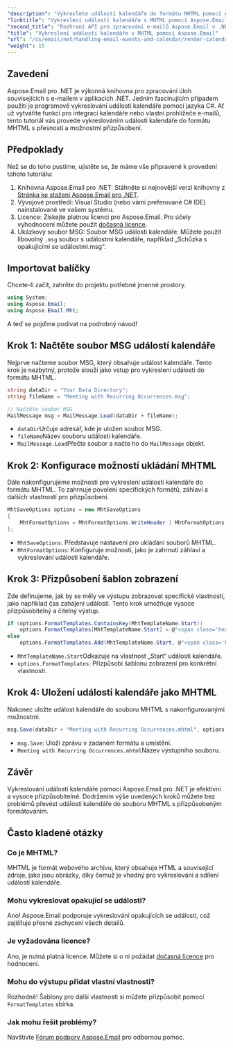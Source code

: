 ```yaml
---
"description": "Vykreslete události kalendáře do formátu MHTML pomocí Aspose.Email pro .NET. Naučte se krok za krokem, jak upravovat a ukládat soubory MSG pomocí C#."
"linktitle": "Vykreslení událostí kalendáře v MHTML pomocí Aspose.Email"
"second_title": "Rozhraní API pro zpracování e-mailů Aspose.Email v .NET"
"title": "Vykreslení událostí kalendáře v MHTML pomocí Aspose.Email"
"url": "/cs/email/net/handling-email-events-and-calendar/render-calendar-events-in-mhtml/"
"weight": 15
---
```


## Zavedení

Aspose.Email pro .NET je výkonná knihovna pro zpracování úloh souvisejících s e-mailem v aplikacích .NET. Jedním fascinujícím případem použití je programově vykreslování událostí kalendáře pomocí jazyka C#. Ať už vytváříte funkci pro integraci kalendáře nebo vlastní prohlížeče e-mailů, tento tutoriál vás provede vykreslováním událostí kalendáře do formátu MHTML s přesností a možnostmi přizpůsobení.

## Předpoklady

Než se do toho pustíme, ujistěte se, že máme vše připravené k provedení tohoto tutoriálu:

1. Knihovna Aspose.Email pro .NET: Stáhněte si nejnovější verzi knihovny z [Stránka ke stažení Aspose.Email pro .NET](https://releases.aspose.com/email/net/).
2. Vývojové prostředí: Visual Studio (nebo vámi preferované C# IDE) nainstalované ve vašem systému.
3. Licence: Získejte platnou licenci pro Aspose.Email. Pro účely vyhodnocení můžete použít [dočasná licence](https://purchase.aspose.com/temporary-license/).
4. Ukázkový soubor MSG: Soubor MSG události kalendáře. Můžete použít libovolný `.msg` soubor s událostmi kalendáře, například „Schůzka s opakujícími se událostmi.msg“.

## Importovat balíčky

Chcete-li začít, zahrňte do projektu potřebné jmenné prostory. 

```csharp
using System;
using Aspose.Email;
using Aspose.Email.Mht;
```

A teď se pojďme podívat na podrobný návod!

## Krok 1: Načtěte soubor MSG událostí kalendáře

Nejprve načteme soubor MSG, který obsahuje událost kalendáře. Tento krok je nezbytný, protože slouží jako vstup pro vykreslení události do formátu MHTML.


```csharp
string dataDir = "Your Data Directory";
string fileName = "Meeting with Recurring Occurrences.msg";

// Načtěte soubor MSG
MailMessage msg = MailMessage.Load(dataDir + fileName);
```

- `dataDir`Určuje adresář, kde je uložen soubor MSG.
- `fileName`Název souboru události kalendáře.
- `MailMessage.Load`Přečte soubor a načte ho do `MailMessage` objekt.

## Krok 2: Konfigurace možností ukládání MHTML

Dále nakonfigurujeme možnosti pro vykreslení události kalendáře do formátu MHTML. To zahrnuje povolení specifických formátů, záhlaví a dalších vlastností pro přizpůsobení.

```csharp
MhtSaveOptions options = new MhtSaveOptions
{
    MhtFormatOptions = MhtFormatOptions.WriteHeader | MhtFormatOptions.RenderCalendarEvent
};
```

- `MhtSaveOptions`: Představuje nastavení pro ukládání souborů MHTML.
- `MhtFormatOptions`: Konfiguruje možnosti, jako je zahrnutí záhlaví a vykreslování událostí kalendáře.

## Krok 3: Přizpůsobení šablon zobrazení

Zde definujeme, jak by se měly ve výstupu zobrazovat specifické vlastnosti, jako například čas zahájení události. Tento krok umožňuje vysoce přizpůsobitelný a čitelný výstup.


```csharp
if (options.FormatTemplates.ContainsKey(MhtTemplateName.Start))
    options.FormatTemplates[MhtTemplateName.Start] = @"<span class='headerLineTitle'>Start:</span><span class='headerLineText'>{0}</span><br/>";
else
    options.FormatTemplates.Add(MhtTemplateName.Start, @"<span class='headerLineTitle'>Start:</span><span class='headerLineText'>{0}</span><br/>");
```

- `MhtTemplateName.Start`Odkazuje na vlastnost „Start“ události kalendáře.
- `options.FormatTemplates`: Přizpůsobí šablonu zobrazení pro konkrétní vlastnosti.

## Krok 4: Uložení události kalendáře jako MHTML

Nakonec uložte událost kalendáře do souboru MHTML s nakonfigurovanými možnostmi.


```csharp
msg.Save(dataDir + "Meeting with Recurring Occurrences.mhtml", options);
```

- `msg.Save`: Uloží zprávu v zadaném formátu a umístění.
- `Meeting with Recurring Occurrences.mhtml`Název výstupního souboru.

## Závěr

Vykreslování událostí kalendáře pomocí Aspose.Email pro .NET je efektivní a vysoce přizpůsobitelné. Dodržením výše uvedených kroků můžete bez problémů převést události kalendáře do souboru MHTML s přizpůsobeným formátováním.

## Často kladené otázky

### Co je MHTML?
MHTML je formát webového archivu, který obsahuje HTML a související zdroje, jako jsou obrázky, díky čemuž je vhodný pro vykreslování a sdílení událostí kalendáře.

### Mohu vykreslovat opakující se události?
Ano! Aspose.Email podporuje vykreslování opakujících se událostí, což zajišťuje přesné zachycení všech detailů.

### Je vyžadována licence?
Ano, je nutná platná licence. Můžete si o ni požádat [dočasná licence](https://purchase.aspose.com/temporary-license/) pro hodnocení.

### Mohu do výstupu přidat vlastní vlastnosti?
Rozhodně! Šablony pro další vlastnosti si můžete přizpůsobit pomocí `FormatTemplates` sbírka.

### Jak mohu řešit problémy?
Navštivte [Fórum podpory Aspose.Email](https://forum.aspose.com/c/email/12/) pro odbornou pomoc.